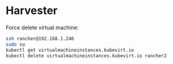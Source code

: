 # Harvester

Force delete virtual machine:

```bash
ssh rancher@192.168.1.246
sudo su
kubectl get virtualmachineinstances.kubevirt.io
kubectl delete virtualmachineinstances.kubevirt.io rancher2
```
